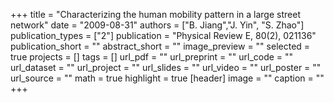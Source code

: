 +++
title = "Characterizing the human mobility pattern in a large street network"
date = "2009-08-31"
authors = ["B. Jiang","J. Yin", "S. Zhao"]
publication_types = ["2"]
publication = "Physical Review E, 80(2), 021136"
publication_short = ""
abstract_short = ""
image_preview = ""
selected = true
projects = []
tags = []
url_pdf = ""
url_preprint = ""
url_code = ""
url_dataset = ""
url_project = ""
url_slides = ""
url_video = ""
url_poster = ""
url_source = ""
math = true
highlight = true
[header]
image = ""
caption = ""
+++